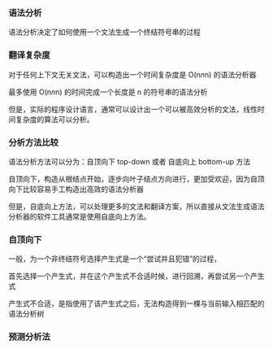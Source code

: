 ### 语法分析

语法分析决定了如何使用一个文法生成一个终结符号串的过程

### 翻译复杂度

对于任何上下文无关文法，可以构造出一个时间复杂度是 O(n*n*n) 的语法分析器

最多使用 O(n*n*n) 的时间完成一个长度是 n 的符号串的语法分析

但是，实际的程序设计语言，通常可以设计出一个可以被高效分析的文法，线性时间复杂度的算法可以分析。

### 分析方法比较

语法分析方法可以分为：自顶向下 top-down 或者 自底向上 bottom-up 方法

自顶向下，构造从根结点开始，逐步向叶子结点方向进行，更加受欢迎，因为自顶向下比较容易手工构造出高效的语法分析器

但是，自底向上方法，可以处理更多的文法和翻译方案，所以直接从文法生成语法分析器的软件工具通常是使用自底向上方法。

### 自顶向下

一般，为一个非终结符号选择产生式是一个“尝试并且犯错”的过程，

首先选择一个产生式，并在这个产生式不合适时候，进行回溯，再尝试另一个产生式

产生式不合适，是指使用了该产生式之后，无法构造得到一棵与当前输入相匹配的语法分析树


### 预测分析法



